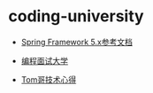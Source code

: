 # coding-university

- [Spring Framework 5.x参考文档](https://github.com/muyinchen/Spring-Framework-5.0.0.M3-CN/blob/master/SUMMARY.md)

- [编程面试大学](https://github.com/jwasham/coding-interview-university/blob/main/translations/README-cn.md)

- [Tom哥技术心得](https://github.com/aalansehaiyang/technology-talk)
